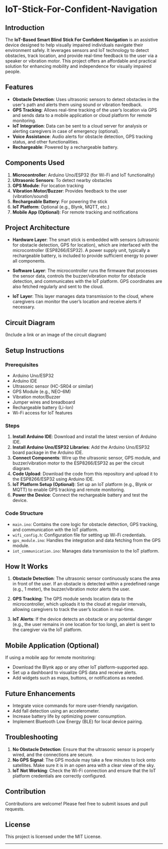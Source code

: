 # IoT-Stick-For-Confident-Navigation

## Introduction

The **IoT-Based Smart Blind Stick For Confident Navigation** is an assistive device designed to help visually impaired individuals navigate their environment safely. It leverages sensors and IoT technology to detect obstacles, track location, and provide real-time feedback to the user via a speaker or vibration motor. This project offers an affordable and practical solution for enhancing mobility and independence for visually impaired people.

## Features

- **Obstacle Detection**: Uses ultrasonic sensors to detect obstacles in the user's path and alerts them using sound or vibration feedback.
- **GPS Tracking**: Allows real-time tracking of the user’s location via GPS and sends data to a mobile application or cloud platform for remote monitoring.
- **IoT Integration**: Data can be sent to a cloud server for analysis or alerting caregivers in case of emergency (optional).
- **Voice Assistance**: Audio alerts for obstacle detection, GPS tracking status, and other functionalities.
- **Rechargeable**: Powered by a rechargeable battery.
  
## Components Used

1. **Microcontroller**: Arduino Uno/ESP32 (for Wi-Fi and IoT functionality)
2. **Ultrasonic Sensors**: To detect nearby obstacles
3. **GPS Module**: For location tracking
4. **Vibration Motor/Buzzer**: Provides feedback to the user (vibration/sound)
5. **Rechargeable Battery**: For powering the stick
6. **IoT Platform**: Optional (e.g., Blynk, MQTT, etc.)
7. **Mobile App (Optional)**: For remote tracking and notifications

## Project Architecture

- **Hardware Layer**: The smart stick is embedded with sensors (ultrasonic for obstacle detection, GPS for location), which are interfaced with the microcontroller (ESP8266/ESP32). A power supply unit, typically a rechargeable battery, is included to provide sufficient energy to power all components.
  
- **Software Layer**: The microcontroller runs the firmware that processes the sensor data, controls the buzzer/vibration motor for obstacle detection, and communicates with the IoT platform. GPS coordinates are also fetched regularly and sent to the cloud.

- **IoT Layer**: This layer manages data transmission to the cloud, where caregivers can monitor the user’s location and receive alerts if necessary.

## Circuit Diagram

(Include a link or an image of the circuit diagram)

## Setup Instructions

### Prerequisites

- Arduino Uno/ESP32
- Arduino IDE
- Ultrasonic sensor (HC-SR04 or similar)
- GPS Module (e.g., NEO-6M)
- Vibration motor/Buzzer
- Jumper wires and breadboard
- Rechargeable battery (Li-Ion)
- Wi-Fi access for IoT features

### Steps

1. **Install Arduino IDE**: Download and install the latest version of Arduino IDE.
2. **Install Arduino Uno/ESP32 Libraries**: Add the Arduino Uno/ESP32 board package in the Arduino IDE.
3. **Connect Components**: Wire up the ultrasonic sensor, GPS module, and buzzer/vibration motor to the ESP8266/ESP32 as per the circuit diagram.
4. **Code Upload**: Download the code from this repository and upload it to the ESP8266/ESP32 using Arduino IDE.
5. **IoT Platform Setup (Optional)**: Set up an IoT platform (e.g., Blynk or MQTT) to enable GPS tracking and remote monitoring.
6. **Power the Device**: Connect the rechargeable battery and test the device.

### Code Structure

- `main.ino`: Contains the core logic for obstacle detection, GPS tracking, and communication with the IoT platform.
- `wifi_config.h`: Configuration file for setting up Wi-Fi credentials.
- `gps_module.ino`: Handles the integration and data fetching from the GPS module.
- `iot_communication.ino`: Manages data transmission to the IoT platform.

## How It Works

1. **Obstacle Detection**: The ultrasonic sensor continuously scans the area in front of the user. If an obstacle is detected within a predefined range (e.g., 1 meter), the buzzer/vibration motor alerts the user.
   
2. **GPS Tracking**: The GPS module sends location data to the microcontroller, which uploads it to the cloud at regular intervals, allowing caregivers to track the user’s location in real-time.
   
3. **IoT Alerts**: If the device detects an obstacle or any potential danger (e.g., the user remains in one location for too long), an alert is sent to the caregiver via the IoT platform.

## Mobile Application (Optional)

If using a mobile app for remote monitoring:
- Download the Blynk app or any other IoT platform-supported app.
- Set up a dashboard to visualize GPS data and receive alerts.
- Add widgets such as maps, buttons, or notifications as needed.

## Future Enhancements

- Integrate voice commands for more user-friendly navigation.
- Add fall detection using an accelerometer.
- Increase battery life by optimizing power consumption.
- Implement Bluetooth Low Energy (BLE) for local device pairing.

## Troubleshooting

1. **No Obstacle Detection**: Ensure that the ultrasonic sensor is properly wired, and the connections are secure.
2. **No GPS Signal**: The GPS module may take a few minutes to lock onto satellites. Make sure it is in an open area with a clear view of the sky.
3. **IoT Not Working**: Check the Wi-Fi connection and ensure that the IoT platform credentials are correctly configured.

## Contribution

Contributions are welcome! Please feel free to submit issues and pull requests.

## License

This project is licensed under the MIT License.

---

